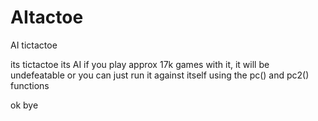# AItactoe
AI tictactoe

its tictactoe
its AI
if you play approx 17k games with it, it will be undefeatable
or you can just run it against itself using the pc() and pc2() functions

ok bye
